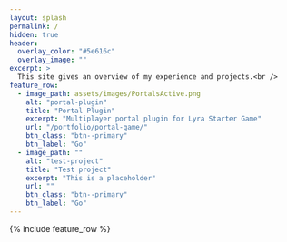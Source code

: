 ```yaml
---
layout: splash
permalink: /
hidden: true
header:
  overlay_color: "#5e616c"
  overlay_image: ""
excerpt: >
  This site gives an overview of my experience and projects.<br />
feature_row:
  - image_path: assets/images/PortalsActive.png
    alt: "portal-plugin"
    title: "Portal Plugin"
    excerpt: "Multiplayer portal plugin for Lyra Starter Game"
    url: "/portfolio/portal-game/"
    btn_class: "btn--primary"
    btn_label: "Go" 
  - image_path: ""
    alt: "test-project"
    title: "Test project"
    excerpt: "This is a placeholder"
    url: ""
    btn_class: "btn--primary"
    btn_label: "Go"  
---
```


{% include feature_row %}